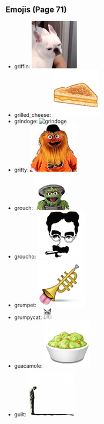 
## Emojis (Page 71)

* griffin: ![griffin](output/griffin.png)
* grilled_cheese: ![grilled_cheese](output/grilled_cheese.png)
* grindoge: ![grindoge](output/grindoge)
* gritty: ![gritty](output/gritty.png)
* grouch: ![grouch](output/grouch.jpg)
* groucho: ![groucho](output/groucho.png)
* grumpet: ![grumpet](output/grumpet.png)
* grumpycat: ![grumpycat](output/grumpycat.png)
* guacamole: ![guacamole](output/guacamole.png)
* guilt: ![guilt](output/guilt.jpg)

